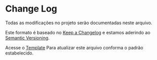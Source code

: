 # Change Log

Todas as modificações no projeto serão documentadas neste arquivo.

Este formato é baseado no [Keep a Changelog](http://keepachangelog.com/) e estamos aderindo ao [Semantic Versioning](http://semver.org/).

Acesse o [Template]() Para atualizar este arquivo conforma o padrão estabelecido.
